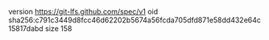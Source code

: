 version https://git-lfs.github.com/spec/v1
oid sha256:c791c3449d8fcc46d62202b5674a56fcda705dfd871e58dd432e64c15817dabd
size 158
